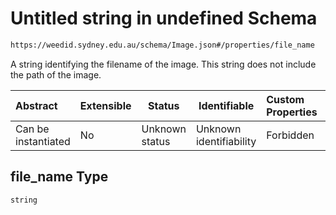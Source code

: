 # Untitled string in undefined Schema

```txt
https://weedid.sydney.edu.au/schema/Image.json#/properties/file_name
```

A string identifying the filename of the image.
This string does not include the path of the image.


| Abstract            | Extensible | Status         | Identifiable            | Custom Properties | Additional Properties | Access Restrictions | Defined In                                                          |
| :------------------ | ---------- | -------------- | ----------------------- | :---------------- | --------------------- | ------------------- | ------------------------------------------------------------------- |
| Can be instantiated | No         | Unknown status | Unknown identifiability | Forbidden         | Allowed               | none                | [Image.schema.json\*](out/Image.schema.json "open original schema") |

## file_name Type

`string`
